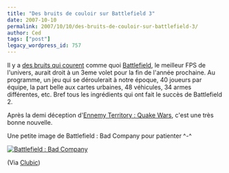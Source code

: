 ```yaml
---
title: "Des bruits de couloir sur Battlefield 3"
date: 2007-10-10
permalink: 2007/10/10/des-bruits-de-couloir-sur-battlefield-3/
author: Ced
tags: ["post"]
legacy_wordpress_id: 757
---
```


Il y a [des bruits qui courent](http://www.digitalbattle.com/2007/10/09/breaking-battlefield-3-leaked-info/) comme quoi [Battlefield](http://64k.be/tag/battlefield/), le meilleur FPS de l'univers, aurait droit à un 3eme volet pour la fin de l'année prochaine. Au programme, un jeu qui se déroulerait à notre époque, 40 joueurs par équipe, la part belle aux cartes urbaines, 48 véhicules, 34 armes différentes, etc. Bref tous les ingrédients qui ont fait le succès de Battlefield 2.

Après la demi déception d'[Ennemy Territory : Quake Wars](http://64k.be/2007/09/05/la-demo-det-quake-wars-disponible-ce-lundi/), c'est une très bonne nouvelle.

<!-- excerpt -->

Une petite image de Battlefield : Bad Company pour patienter  ^-^

<a href="https://64k.be/wp-content/uploads/2007/10/battlefield-bad-company.jpg" title="Battlefield : Bad Company"><img src="https://64k.be/wp-content/uploads/2007/10/battlefield-bad-company.jpg" alt="Battlefield : Bad Company" /></a>

(Via [Clubic](http://www.clubic.com/actualite-82172-battlefield.html))
